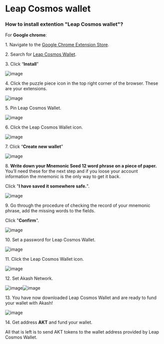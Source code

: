 # Leap Cosmos wallet

### How to install extention "Leap Cosmos wallet"?

For **Google chrome**:

1\. Navigate to the [Google Chrome Extension Store](https://chrome.google.com/webstore/category/extensions?hl=en).

2\. Search for [Leap Cosmos Wallet](https://chrome.google.com/webstore/detail/leap-cosmos-wallet/fcfcfllfndlomdhbehjjcoimbgofdncg).

3\. Click “**Install**”

   ![image](https://github.com/Dimokus88/docs/assets/23629420/4443a3f0-70fa-4e82-a732-fcc4552561a4)
   
4\. Click the puzzle piece icon in the top right corner of the browser. These are your extensions.

![image](https://github.com/Dimokus88/docs/assets/23629420/e2a09fbf-9cab-4fe2-af15-e3990b789800)

5\. Pin Leap Cosmos Wallet.

![image](https://github.com/Dimokus88/docs/assets/23629420/4c213adc-9926-4fd2-9094-bbd2120bcf3a)

6\. Click the  Leap Cosmos Wallet icon.

![image](https://github.com/Dimokus88/docs/assets/23629420/2168c244-2253-4e37-9d00-bc29a50e1dbb)

7\. Click “**Create new wallet**”

![image](https://github.com/Dimokus88/docs/assets/23629420/d6c722fc-e526-479b-ae63-f83ce0696dd9)

8\. **Write down your Mnemonic Seed 12 word phrase on a piece of paper.** You’ll need these for the next step and if you loose your account information the mnemonic is the only way to get it back. 

Click "**I have saved it somewhere safe.**".

![image](https://github.com/Dimokus88/docs/assets/23629420/08048f1c-4293-48a3-91fa-e0ec16c199f4)

9\. Go through the procedure of checking the record of your mnemonic phrase, add the missing words to the fields. 

Click "**Confirm**".

![image](https://github.com/Dimokus88/docs/assets/23629420/42638118-746d-40e0-ba07-e4fcb5bdfb0a)

10\. Set a password for Leap Cosmos Wallet.

![image](https://github.com/Dimokus88/docs/assets/23629420/5972f45b-7034-4dc0-85b4-1f8b92992fdf)

11\. Click the Leap Cosmos Wallet icon.

![image](https://github.com/Dimokus88/docs/assets/23629420/2168c244-2253-4e37-9d00-bc29a50e1dbb)

12\. Set Akash Network.

![image](https://github.com/Dimokus88/docs/assets/23629420/d91ce569-467d-4129-86c2-c7840f8928d3)![image](https://github.com/Dimokus88/docs/assets/23629420/6cb03209-a7f3-422e-9bb6-917f27d91d9c)

13\. You have now downloaded Leap Cosmos Wallet and are ready to fund your wallet with Akash!

![image](https://github.com/Dimokus88/docs/assets/23629420/7aec000f-7d80-48d1-a905-af4b7d890be3)

14\. Get address **AKT** and fund your wallet.

All that is left is to send AKT tokens to the wallet address provided by Leap Cosmos Wallet.
